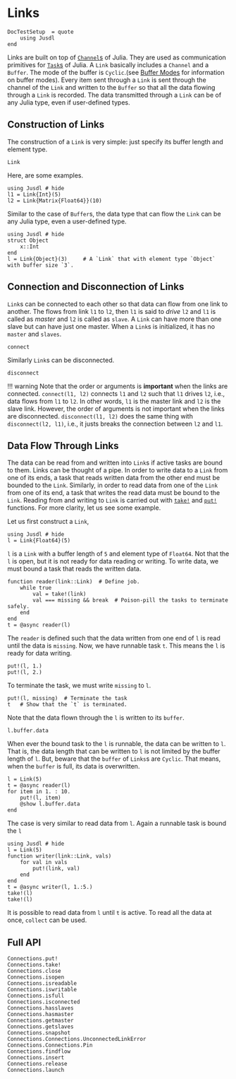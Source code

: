 # Links 

```@meta
DocTestSetup  = quote
    using Jusdl
end
```

Links are built on top of  [`Channel`s](https://docs.julialang.org/en/v1/manual/parallel-computing/#Channels-1) of Julia. They are used as communication primitives for [`Task`s](https://docs.julialang.org/en/v1/manual/control-flow/#man-tasks-1) of Julia. A `Link` basically includes a `Channel` and a `Buffer`. The mode of the buffer is `Cyclic`.(see [Buffer Modes](@ref) for information on buffer modes). Every item sent through a `Link` is sent through the channel of the `Link` and written to the `Buffer` so that all the data flowing through a `Link` is recorded. The data transmitted through a `Link` can be of any Julia type, even if user-defined types. 


## Construction of Links 
The construction of a `Link` is very simple: just specify its buffer length and element type.
```@docs 
Link
```
Here, are some examples.

```@repl
using Jusdl # hide 
l1 = Link{Int}(5)
l2 = Link{Matrix{Float64}}(10)
```

Similar to the case of `Buffer`s, the data type that can flow the `Link` can be any Julia type, even a user-defined type. 
```@repl 
using Jusdl # hide
struct Object
    x::Int 
end 
l = Link{Object}(3)     # A `Link` that with element type `Object` with buffer size `3`.
```

## Connection and Disconnection of Links 
`Link`s can be connected to each other so that data can flow from one link to another. The flows from link `l1` to `l2`, then `l1` is said to *drive* `l2` and `l1` is called as *master* and `l2` is called as `slave`. A `Link` can have more than one slave but can have just one master. When a `Link`s is initialized, it has no `master` and `slaves`.

```@docs 
connect 
```

Similarly `Link`s can be disconnected. 

```@docs 
disconnect
```

!!! warning 
    Note that the order or arguments is **important** when the links are connected. `connect(l1, l2)` connects `l1` and `l2` such that `l1` drives `l2`, i.e., data flows from `l1` to `l2`. In other words, `l1` is the master link and `l2` is the slave link. However, the order of arguments is not important when the links are disconnected. `disconnect(l1, l2)` does the same thing with `disconnect(l2, l1)`, i.e., it justs breaks the connection between `l2` and `l1`.

## Data Flow Through Links
The data can be read from and written into `Link`s if active tasks are bound to them. Links can be thought of a pipe. In order to write data to a `Link` from one of its ends, a task that reads written data from the other end must be bounded to the `Link`. Similarly, in order to read data from one of the `Link` from one of its end, a task that writes the read data must be bound to the `Link`. Reading from and writing to `Link` is carried out with [`take!`](@ref) and [`put!`](@ref) functions. For more clarity, let us see some example. 

Let us first construct a `Link`,
```@repl link_writing_ex_1
using Jusdl # hide
l = Link{Float64}(5)
```
`l` is a `Link` with a buffer length of `5` and element type of `Float64`. Not that the `l` is open, but it is not ready for data reading or writing. To write data, we must bound a task that reads the written data.
```@repl link_writing_ex_1
function reader(link::Link)  # Define job.
    while true
        val = take!(link)
        val === missing && break  # Poison-pill the tasks to terminate safely.
    end
end
t = @async reader(l)
```
The `reader` is defined such that the data written from one end of `l` is read until the data is `missing`. Now, we have runnable task `t`. This means the `l` is ready for data writing. 
```@repl link_writing_ex_1
put!(l, 1.)
put!(l, 2.)
```
To terminate the task, we must write `missing` to `l`.
```@repl link_writing_ex_1
put!(l, missing)  # Terminate the task 
t   # Show that the `t` is terminated.
```
Note that the data flown through the `l` is written to its `buffer`. 
```@repl link_writing_ex_1
l.buffer.data
```
When ever the bound task to the `l` is runnable, the data can be written to `l`. That is, the data length that can be written to `l` is not limited by the buffer length of `l`. But, beware that the `buffer` of `Links`s are `Cyclic`. That means, when the `buffer` is full, its data is overwritten.
```@repl link_writing_ex_1
l = Link(5)
t = @async reader(l)
for item in 1. : 10.
    put!(l, item)
    @show l.buffer.data
end
```

The case is very similar to read data from `l`. Again a runnable task is bound the `l` 
```@repl link_reading_ex_1
using Jusdl # hide
l = Link(5)
function writer(link::Link, vals)
    for val in vals
        put!(link, val)
    end
end
t = @async writer(l, 1.:5.)
take!(l)
take!(l)
```
It is possible to read data from `l` until `t` is active. To read all the data at once, `collect` can be used. 

## Full API 

```@docs  
Connections.put!
Connections.take!
Connections.close
Connections.isopen
Connections.isreadable
Connections.iswritable
Connections.isfull 
Connections.isconnected
Connections.hasslaves 
Connections.hasmaster 
Connections.getmaster 
Connections.getslaves 
Connections.snapshot 
Connections.Connections.UnconnectedLinkError
Connections.Connections.Pin
Connections.findflow 
Connections.insert 
Connections.release
Connections.launch 
```